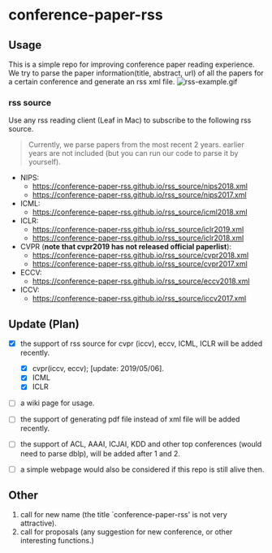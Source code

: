 # conference-paper-rss

## Usage

This is a simple repo for improving conference paper reading experience. We try to parse the paper information(title, abstract, url) of all the papers for a certain conference and generate an rss xml file.
![rss-example.gif](rss-examples.gif)
### rss source
Use any rss reading client (Leaf in Mac) to subscribe to the following rss source.
> Currently, we parse papers from the most recent 2 years. earlier years are not included (but you can run our code to parse it by yourself).
+ NIPS:
  + https://conference-paper-rss.github.io/rss_source/nips2018.xml
  + https://conference-paper-rss.github.io/rss_source/nips2017.xml
+ ICML:
  + https://conference-paper-rss.github.io/rss_source/icml2018.xml
+ ICLR:
  + https://conference-paper-rss.github.io/rss_source/iclr2019.xml
  + https://conference-paper-rss.github.io/rss_source/iclr2018.xml
+ CVPR (**note that cvpr2019 has not released official paperlist**):
  + https://conference-paper-rss.github.io/rss_source/cvpr2018.xml
  + https://conference-paper-rss.github.io/rss_source/cvpr2017.xml
+ ECCV:
  + https://conference-paper-rss.github.io/rss_source/eccv2018.xml
+ ICCV:
  + https://conference-paper-rss.github.io/rss_source/iccv2017.xml

## Update (Plan)

* [x] the support of rss source for cvpr (iccv), eccv, ICML, ICLR will be added recently.
  * [x] cvpr(iccv, eccv);  \[update: 2019/05/06\].
  * [x] ICML
  * [x] ICLR
* [ ] a wiki page for usage.
* [ ] the support of generating pdf file instead of xml file will be added recently.
* [ ] the support of ACL, AAAI, ICJAI, KDD and other top conferences (would need to parse dblp), will be added after 1 and 2.
* [ ] a simple webpage would also be considered if this repo is still alive then.


## Other

1. call for new name (the title `conference-paper-rss' is not very attractive).
2. call for proposals (any suggestion for new conference, or other interesting functions.)
